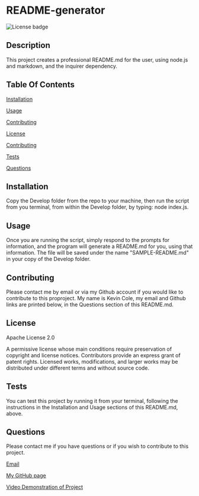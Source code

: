 # README-generator

  ![License badge](https://img.shields.io/static/v1?label=License&message=Apache-2.0&color=informational)

  ## Description
  
  This project creates a professional README.md for the user, using node.js and markdown, and the inquirer dependency.

  ## Table Of Contents

  [Installation](#installation)

  [Usage](#usage)

  [Contributing](#contributing)

  [License](#license)

  [Contributing](#contributing)
  
  [Tests](#tests)

  [Questions](#questions)

  
  ## Installation

  Copy the Develop folder from the repo to your machine, then run the script from you terminal, from within the Develop folder, by typing: node index.js.

  ## Usage

  Once you are running the script, simply respond to the prompts for information, and the program will generate a README.md for you, using that information.  The file will be saved under the name "SAMPLE-README.md" in your copy of the Develop folder.

  ## Contributing

  Please contact me by email or via my Github account if you would like to contribute to this proproject.  My name is Kevin Cole, my email and Github links are printed below, in the Questions section of this README.md.

  ## License
  
  Apache License 2.0
  
  A permissive license whose main conditions require preservation of copyright and license notices. Contributors provide an express grant of patent rights. Licensed works, modifications, and larger works may be distributed under different terms and without source code.

  ## Tests

  You can test this project by running it from your terminal, following the instructions in the Installation and Usage sections of this README.md, above.

  ## Questions
  
  Please contact me if you have questions or if you wish to contribute to this project.

  [Email](mailto:kevinrcoleuwbootcamp@gmail.com)

  [My GitHub page](https://Github.com/kevinrcole)

  [Video Demonstration of Project](https://drive.google.com/file/d/1pJdCRih5znGlhUy9kLIvMnfqOyXI9e9L/view)